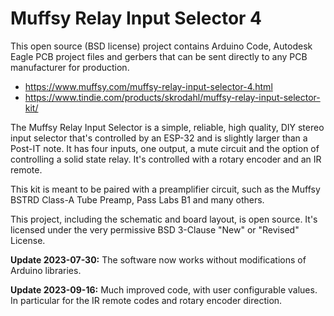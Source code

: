 # Muffsy Relay Input Selector 4

This open source (BSD license) project contains Arduino Code, Autodesk Eagle PCB project files and gerbers that can be sent directly to any PCB manufacturer for production.

- https://www.muffsy.com/muffsy-relay-input-selector-4.html
- https://www.tindie.com/products/skrodahl/muffsy-relay-input-selector-kit/

The Muffsy Relay Input Selector is a simple, reliable, high quality, DIY stereo input selector that's controlled by an ESP-32 and is slightly larger than a Post-IT note. It has four inputs, one output, a mute circuit and the option of controlling a solid state relay. It's controlled with a rotary encoder and an IR remote.

This kit is meant to be paired with a preamplifier circuit, such as the Muffsy BSTRD Class-A Tube Preamp, Pass Labs B1 and many others.

This project, including the schematic and board layout, is open source. It's licensed under the very permissive BSD 3-Clause "New" or "Revised" License.

**Update 2023-07-30:**
The software now works without modifications of Arduino libraries.

**Update 2023-09-16:**
Much improved code, with user configurable values. In particular for the IR remote codes and rotary encoder direction.
